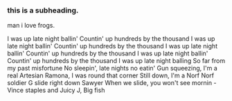 ### this is a subheading.


man i love frogs.

I was up late night ballin'
Countin' up hundreds by the thousand
I was up late night ballin'
Countin' up hundreds by the thousand
I was up late night ballin'
Countin' up hundreds by the thousand
I was up late night ballin'
Countin' up hundreds by the thousand
I was up late night balling
So far from my past misfortune
No sleepin', late nights no eatin'
Gun squeezing, I'm a real Artesian
Ramona, I was round that corner
Still down, I'm a Norf Norf soldier
G slide right down Sawyer
When we slide, you won't see mornin - Vince staples and Juicy J, Big fish